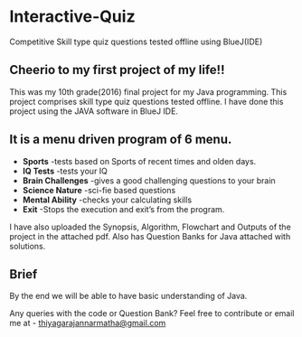 # Interactive-Quiz
Competitive Skill type quiz questions tested offline using BlueJ(IDE)

## Cheerio to my first project of my life!!
This was my 10th grade(2016) final project for my Java programming. 
This project comprises skill type quiz questions tested offline. 
I have done this project using the JAVA software in BlueJ IDE. 

## It is a menu driven program of 6 menu. 
- **Sports** -tests based on Sports of recent times and 
olden days.
- **IQ Tests** -tests your IQ
- **Brain Challenges** -gives a good challenging questions 
to your brain 
- **Science Nature** -sci-fie based questions
- **Mental Ability** -checks your calculating skills
- **Exit** -Stops the execution and exit’s from the program.

I have also uploaded the Synopsis, Algorithm, Flowchart and Outputs of the project in the attached pdf.
Also has Question Banks for Java attached with solutions.

## Brief
By the end we will be able to have basic understanding of Java.

Any queries with the code or Question Bank? Feel free to contribute or email me at - thiyagarajannarmatha@gmail.com
